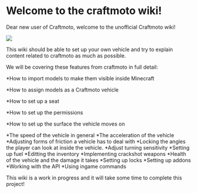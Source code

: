 # Welcome to the craftmoto wiki! 

Dear new user of Craftmoto, welcome to the unofficial Craftmoto wiki! 

![](https://proxy.spigotmc.org/fe4128e7faedc81676f16d6048b075b1270a40f1?url=https%3A%2F%2Fdl.dropbox.com%2Fs%2Fe2paep2o10wppri%2FHatchback.png)


This wiki should be able to set up your own vehicle and try to explain content related to craftmoto as much as possible.

We will be covering these features from craftmoto in full detail:

*How to import models to make them visible inside Minecraft

*How to assign models as a Craftmoto vehicle

*How to set up a seat

*How to set up the permissions

*How to set up the surface the vehicle moves on

*The speed of the vehicle in general
*The acceleration of the vehicle
*Adjusting forms of friction a vehicle has to deal with
*Locking the angles the player can look at inside the vehicle.
*Adjust turning sensitivity
*Setting up fuel
*Editting the inventory
*Implementing crackshot weapons
*Health of the vehicle and the damage it takes
*Setting up locks
*Setting up addons
*Working with the API
*Using ingame commands

This wiki is a work in progress and it will take some time to complete this project!